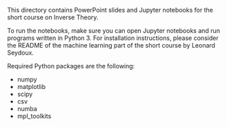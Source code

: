 This directory contains PowerPoint slides and Jupyter notebooks for the short course on Inverse Theory. 

To run the notebooks, make sure you can open Jupyter notebooks and run programs written in Python 3. For installation instructions, please consider the README of the machine learning part of the short course by Leonard Seydoux.

Required Python packages are the following:

- numpy
- matplotlib
- scipy
- csv
- numba
- mpl_toolkits
